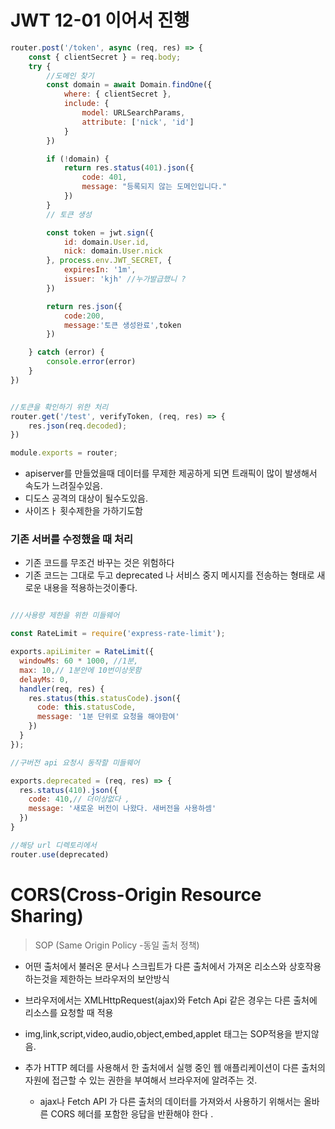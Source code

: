 # JWT 12-01 이어서 진행

```javascript
router.post('/token', async (req, res) => {
    const { clientSecret } = req.body;
    try {
        //도메인 찾기 
        const domain = await Domain.findOne({
            where: { clientSecret },
            include: {
                model: URLSearchParams,
                attribute: ['nick', 'id']
            }
        })

        if (!domain) {
            return res.status(401).json({
                code: 401,
                message: "등록되지 않는 도메인입니다."
            })
        }
        // 토큰 생성

        const token = jwt.sign({
            id: domain.User.id,
            nick: domain.User.nick
        }, process.env.JWT_SECRET, {
            expiresIn: '1m',
            issuer: 'kjh' //누가발급했니 ?
        })

        return res.json({
            code:200,
            message:'토큰 생성완료',token
        })

    } catch (error) {
        console.error(error)
    }
})


//토큰을 확인하기 위한 처리 
router.get('/test', verifyToken, (req, res) => {
    res.json(req.decoded);
})

module.exports = router;

```
- apiserver를 만들었을때 데이터를 무제한 제공하게 되면 트래픽이 많이 발생해서 속도가 느려질수있음.
- 디도스 공격의 대상이 될수도있음.
- 사이즈ㅏ 횟수제한을 가하기도함

### 기존 서버를 수정했을 때 처리 
- 기존 코드를 무조건 바꾸는 것은 위험하다
- 기존 코드는 그대로 두고 deprecated 나 서비스 중지 메시지를 
전송하는 형태로 새로운 내용을 적용하는것이좋다.


```javascript

///사용량 제한을 위한 미들웨어 

const RateLimit = require('express-rate-limit');

exports.apiLimiter = RateLimit({
  windowMs: 60 * 1000, //1분,
  max: 10,// 1분안에 10번이상못함
  delayMs: 0,
  handler(req, res) {
    res.status(this.statusCode).json({
      code: this.statusCode,
      message: '1분 단위로 요청을 해야함여'
    })
  }
});

//구버전 api 요청시 동작할 미들웨어 

exports.deprecated = (req, res) => {
  res.status(410).json({
    code: 410,// 더이상없다 ,
    message: '새로운 버전이 나왔다. 새버전을 사용하셈'
  })
}

//해당 url 디렉토리에서 
router.use(deprecated)
```

# CORS(Cross-Origin Resource Sharing)
> SOP (Same Origin Policy -동일 출처 정책)

- 어떤 출처에서 불러온 문서나 스크립트가 다른 출처에서 가져온 리소스와 상호작용 하는것을 제한하는 브라우저의 보안방식
- 브라우저에서는 XMLHttpRequest(ajax)와 Fetch Api 같은 경우는 다른 출처에 리소스를 요청할 때 적용
- img,link,script,video,audio,object,embed,applet 태그는 SOP적용을 받지않음.

- 추가 HTTP 헤더를 사용해서 한 출처에서 실행 중인 웹 애플리케이션이 다른 출처의 자원에 접근할 수 있는 권한을 부여해서 브라우저에 알려주는 것.
    - ajax나 Fetch API 가 다른 출처의 데이터를 가져와서 사용하기 위해서는 올바른 CORS 헤더를 포함한 응답을 반환해야 한다 .